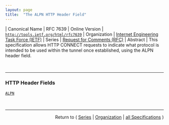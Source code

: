 ```yaml
---
layout: page
title:  "The ALPN HTTP Header Field"
---
```


| Canonical Name | RFC 7639
| Online Version | [`http://tools.ietf.org/html/rfc7639`](http://tools.ietf.org/html/rfc7639)
| Organization | [Internet Engineering Task Force (IETF)](..  "List of specification series by this organization")
| Series | [Request for Comments (RFC)](.  "List of specifications in this series")
| Abstract | This specification allows HTTP CONNECT requests to indicate what protocol is intended to be used within the tunnel once established, using the ALPN header field.

<br/>
<hr/>

### HTTP Header Fields

[`ALPN`](/concepts/http-header/ALPN "Clients include the ALPN header field in an HTTP CONNECT request to indicate the application-layer protocol that a client intends to use within the tunnel, or a set of protocols that might be used within the tunnel.")



<br/>
<hr/>

<p style="text-align: right">Return to ( <a href="./">Series</a> | <a href="../">Organization</a> | <a href="../../">all Specifications</a> )</p>